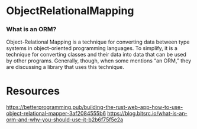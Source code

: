 # ObjectRelationalMapping

### What is an ORM?
Object-Relational Mapping is a technique for converting data between type systems in object-oriented programming languages. To simplify, it is a technique for converting classes and their data into data that can be used by other programs. Generally, though, when some mentions “an ORM,” they are discussing a library that uses this technique.


# Resources
https://betterprogramming.pub/building-the-rust-web-app-how-to-use-object-relational-mapper-3af2084555b6
https://blog.bitsrc.io/what-is-an-orm-and-why-you-should-use-it-b2b6f75f5e2a
